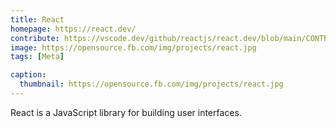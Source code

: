 ```yaml
---
title: React
homepage: https://react.dev/
contribute: https://vscode.dev/github/reactjs/react.dev/blob/main/CONTRIBUTING.md
image: https://opensource.fb.com/img/projects/react.jpg
tags: [Meta]

caption:
  thumbnail: https://opensource.fb.com/img/projects/react.jpg
---
```


React is a JavaScript library for building user interfaces.
